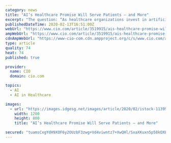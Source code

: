 ```yaml
---
category: news
title: "AI’s Healthcare Promise Will Serve Patients — and More"
excerpt: "The question: “As healthcare organizations invest in artificial intelligence technologies, in what areas can they reap the most immediate benefits?” Scott Nelson, Founder, CEO, CTO, Reuleaux Technology, agrees. “Without question, the most immediate AND impactful application of AI in healthcare will be patient engagement/behavior during ..."
publishedDateTime: 2020-02-13T16:51:00Z
webUrl: "https://www.cio.com/article/3519915/ais-healthcare-promise-will-serve-patients-and-more.html"
ampWebUrl: "https://www.cio.com/article/3519915/ais-healthcare-promise-will-serve-patients-and-more.amp.html"
cdnAmpWebUrl: "https://www-cio-com.cdn.ampproject.org/c/s/www.cio.com/article/3519915/ais-healthcare-promise-will-serve-patients-and-more.amp.html"
type: article
quality: 74
heat: 74
published: true

provider:
  name: CIO
  domain: cio.com

topics:
  - AI
  - AI in Healthcare

images:
  - url: "https://images.idgesg.net/images/article/2020/02/istock-1139923894-100831551-large.jpg"
    width: 1200
    height: 800
    title: "AI’s Healthcare Promise Will Serve Patients — and More"

secured: "tuamsCxgYdH9XOF6y2OUzbF3zwg+Vd4viwntz7+XwQHl/SxaXKuxn5p58kOXBNBUyA8hAcdm2ig0A2Wy8kv7aTcpVafDTA/SiV/j14XAZTvLn+1U2DuyDBgC0Yni0rtb6CYTDkWK1Qh6vaVj5LVANTGGJYM9sUegxJczMJrgoYHJaOjV/1S/Y3m3MkzW+DEojk+VdjJFPI55YNUyRYblmY+IB1UvIKhFn3VasFcPAesoXL1Ui0Xi+yqvubQPht+Iw9zSSRVxJS3T+o+6RZSvRhApo99XJiAH+kcr/Iv7yp/pTt8MizRsh0P7Yn5DpkPv1eeYXPgNNwVa3WOiD6BKLnaT98uzbW2UOogsxtqYnR7tCYfQFua+4fRKDdA8LKB8lSYmb5uMWjQnW1vAWBUSNUHXMHSy2o3ewi09/j2/GJ8OlNrPBTyeTzN4Rtpk3Gt/hrt6BRAkUwMEljCc1O6WxX5GrKEonh3EaCAK/7WG5Ao=;a+8rQroyY+5GUzIvkMf2uQ=="
---
```


